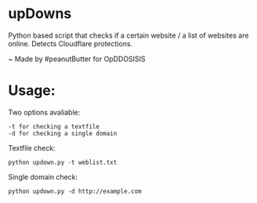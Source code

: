 # upDowns

Python based script that checks if a certain website / a list of websites are online.
Detects Cloudflare protections. 

~ Made by #peanutButter for OpDDOSISIS

# Usage:
Two options avaliable:

    -t for checking a textfile
    -d for checking a single domain
Textfile check:

    python updown.py -t weblist.txt
Single domain check:

    python updown.py -d http://example.com
